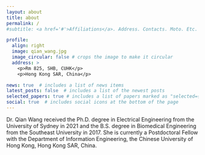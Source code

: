 ```yaml
---
layout: about
title: about
permalink: /
#subtitle: <a href='#'>Affiliations</a>. Address. Contacts. Moto. Etc.

profile:
  align: right
  image: qian_wang.jpg
  image_circular: false # crops the image to make it circular
  address: >
    <p>Rm 825, SHB, CUHK</p>
    <p>Hong Kong SAR, China</p>

news: true  # includes a list of news items
latest_posts: false  # includes a list of the newest posts
selected_papers: true # includes a list of papers marked as "selected={true}"
social: true  # includes social icons at the bottom of the page
---
```


Dr. Qian Wang received the Ph.D. degree in Electrical Engineering from the University of Sydney in 2021 and the B.S. degree in Biomedical Engineering from the Southeast University in 2017. She is currently a Postdoctoral Fellow with the Department of Information Engineering, the Chinese University of Hong Kong, Hong Kong SAR, China.
<!-- #To be updated!!! Write your biography here. Tell the world about yourself. Link to your favorite [subreddit](http://reddit.com).#You can put a picture in, too. The code is already in, just name your picture `prof_pic.jpg` and put it in the `img/` folder. -->

<!-- Put your address / P.O. box / other info right below your picture. You can also disable any of these elements by editing `profile` property of the YAML header of your `_pages/about.md`. Edit `_bibliography/papers.bib` and Jekyll will render your [publications page](/al-folio/publications/) automatically. -->

<!-- Link to your social media connections, too. This theme is set up to use [Font Awesome icons](http://fortawesome.github.io/Font-Awesome/) and [Academicons](https://jpswalsh.github.io/academicons/), like the ones below. Add your Facebook, Twitter, LinkedIn, Google Scholar, or just disable all of them. -->

